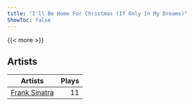 ```yaml
---
title: "I'll Be Home For Christmas (If Only In My Dreams)"
ShowToc: false
---
```


{{< more >}}

## Artists
Artists | Plays 
----- | -----: 
[Frank Sinatra](/artists/frank-sinatra-739) | 11

